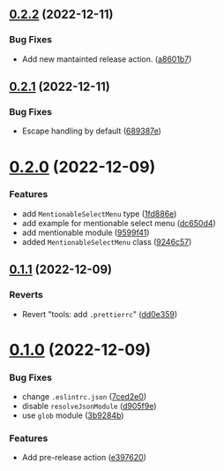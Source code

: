 ## [0.2.2](https://github.com/Nadim147c/Discord-handler/compare/v0.2.1...v0.2.2) (2022-12-11)


### Bug Fixes

* Add new mantainted release action. ([a8601b7](https://github.com/Nadim147c/Discord-handler/commit/a8601b7b0996324bc928d124a6adeea59417e2c3))



## [0.2.1](https://github.com/Nadim147c/Discord-handler/compare/v0.2.0...v0.2.1) (2022-12-11)


### Bug Fixes

* Escape handling by default ([689387e](https://github.com/Nadim147c/Discord-handler/commit/689387e787f44b771efce1942d51b4b6e6db40f7))



# [0.2.0](https://github.com/Nadim147c/Discord-handler/compare/v0.1.1...v0.2.0) (2022-12-09)


### Features

* add `MentionableSelectMenu` type ([1fd886e](https://github.com/Nadim147c/Discord-handler/commit/1fd886e18e1961ac6a8de6d465a4cb8b721f1b11))
* add example for mentionable select menu ([dc650d4](https://github.com/Nadim147c/Discord-handler/commit/dc650d40501cf1f55f067a07e3ea2695ec633197))
* add mentionable module ([9599f41](https://github.com/Nadim147c/Discord-handler/commit/9599f41e6d91327b65d0c525eab462544a0d2bdc))
* added `MentionableSelectMenu` class ([9246c57](https://github.com/Nadim147c/Discord-handler/commit/9246c5718c9a4edc5729895ffefd729a7631a42f))



## [0.1.1](https://github.com/Nadim147c/Discord-handler/compare/v0.1.0...v0.1.1) (2022-12-09)


### Reverts

* Revert "tools: add `.prettierrc`" ([dd0e359](https://github.com/Nadim147c/Discord-handler/commit/dd0e3595107e63400c78c2c33d9765b77875fcbc))



# [0.1.0](https://github.com/Nadim147c/Discord-handler/compare/d905f9ec92e89fa0ecd6846f9d6b288fbf9c2ea3...v0.1.0) (2022-12-09)


### Bug Fixes

* change `.eslintrc.json` ([7ced2e0](https://github.com/Nadim147c/Discord-handler/commit/7ced2e008d37e616a3bb3e5d619c5fdfd608d521))
* disable `resolveJsonModule` ([d905f9e](https://github.com/Nadim147c/Discord-handler/commit/d905f9ec92e89fa0ecd6846f9d6b288fbf9c2ea3))
* use `glob` module ([3b9284b](https://github.com/Nadim147c/Discord-handler/commit/3b9284bf416654e143cc1903d2eab113345663d0))


### Features

* Add pre-release action ([e397620](https://github.com/Nadim147c/Discord-handler/commit/e397620d62df4f75122bf7a75544213d72e24645))



